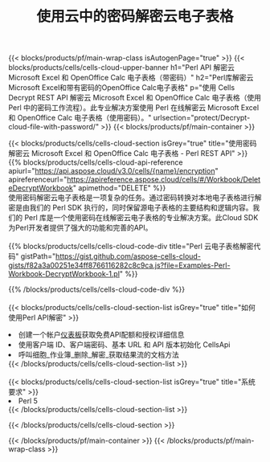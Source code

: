 ﻿---
title: 使用云中的密码解密云电子表格
description: 适用于 Microsoft Excel 和 OpenOffice Calc 的云 API 和 SDK 使用云文件上的密码进行解密。通过Cells云API解密云电子表格。SDK支持多种开发语言。它们包括 Android、C#、Go、Java、NodeJS、Perl、PHP、Python、Ruby 和 swift。
url: /zh/perl/protect/decrypt-cloud-file-with-password/
---
{{< blocks/products/pf/main-wrap-class isAutogenPage="true" >}}
{{< blocks/products/cells/cells-cloud-upper-banner h1="Perl API 解密云 Microsoft Excel 和 OpenOffice Calc 电子表格（带密码）" h2="Perl库解密云Microsoft Excel和带有密码的OpenOffice Calc电子表格" p="使用 Cells Decrypt REST API 解密云 Microsoft Excel 和 OpenOffice Calc 电子表格（使用 Perl 中的密码工作流程）。此专业解决方案使用 Perl 在线解密云 Microsoft Excel 和 OpenOffice Calc 电子表格（使用密码）。" urlsection="protect/Decrypt-cloud-file-with-password/" >}}
{{< blocks/products/pf/main-container >}}

{{< blocks/products/cells/cells-cloud-section isGrey="true" title="使用密码解密云 Microsoft Excel 和 OpenOffice Calc 电子表格 - Perl REST API" >}}
{{% blocks/products/cells/cells-cloud-api-reference apiurl="https://api.aspose.cloud/v3.0/cells/{name}/encryption" apireferenceurl="https://apireference.aspose.cloud/cells/#/Workbook/DeleteDecryptWorkbook" apimethod="DELETE" %}}
<br/>
使用密码解密云电子表格是一项复杂的任务。通过密码转换对本地电子表格进行解密是由我们的 Perl SDK 执行的，同时保留源电子表格的主要结构和逻辑内容。我们的 Perl 库是一个使用密码在线解密云电子表格的专业解决方案。此Cloud SDK为Perl开发者提供了强大的功能和完善的API。
<br/>
<br/>
{{% blocks/products/cells/cells-cloud-code-div title="Perl 云电子表格解密代码" gistPath="https://gist.github.com/aspose-cells-cloud-gists/f82a3a00251e34ff8766116282c8c9ca.js?file=Examples-Perl-Workbook-DecryptWorkbook-1.pl" %}}
  
{{% /blocks/products/cells/cells-cloud-code-div %}}
<br/>
<br/>
{{< blocks/products/cells/cells-cloud-section-list isGrey="true" title="如何使用Perl API解密" >}}
<li>创建一个帐户<a href="https://dashboard.aspose.cloud/">仪表板</a>获取免费API配额和授权详细信息</li>
<li>使用客户端 ID、客户端密码、基本 URL 和 API 版本初始化 CellsApi</li>
<li>呼叫细胞_作业簿_删除_解密_获取结果流的文档方法</li>
{{< /blocks/products/cells/cells-cloud-section-list >}}
<br/>
<br/>
{{< blocks/products/cells/cells-cloud-section-list isGrey="true" title="系统要求" >}}
<li>Perl 5</li>
{{< /blocks/products/cells/cells-cloud-section-list >}}

{{< /blocks/products/cells/cells-cloud-section >}}

{{< /blocks/products/pf/main-container >}}
{{< /blocks/products/pf/main-wrap-class >}}
